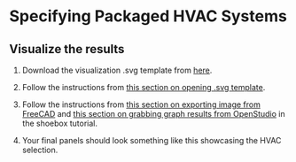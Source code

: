 # Specifying Packaged HVAC Systems

## Visualize the results
1. Download the visualization .svg template from <a href="https://github.com/chenkianwee/ifc2osmod_gendgn_egs/blob/main/svg/viz_template_spec.svg" target="_blank">here</a>.

2. Follow the instructions from [this section on opening .svg template](01_2_climate_p2.md#download-the-visualization-template).

3. Follow the instructions from [this section on exporting image from FreeCAD](02_5_shoebox_p5.md#export-image-from-freecad) and [this section on grabbing graph results from OpenStudio](02_5_shoebox_p5.md#grab-graph-from-openstudio) in the shoebox tutorial.

4. Your final panels should look something like this showcasing the HVAC selection.
